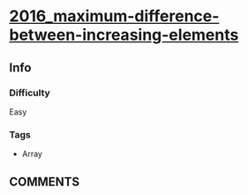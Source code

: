 # [2016_maximum-difference-between-increasing-elements](https://leetcode.com/problems/maximum-difference-between-increasing-elements/)

## Info

### Difficulty

Easy

### Tags

- Array

## __COMMENTS__

> 
